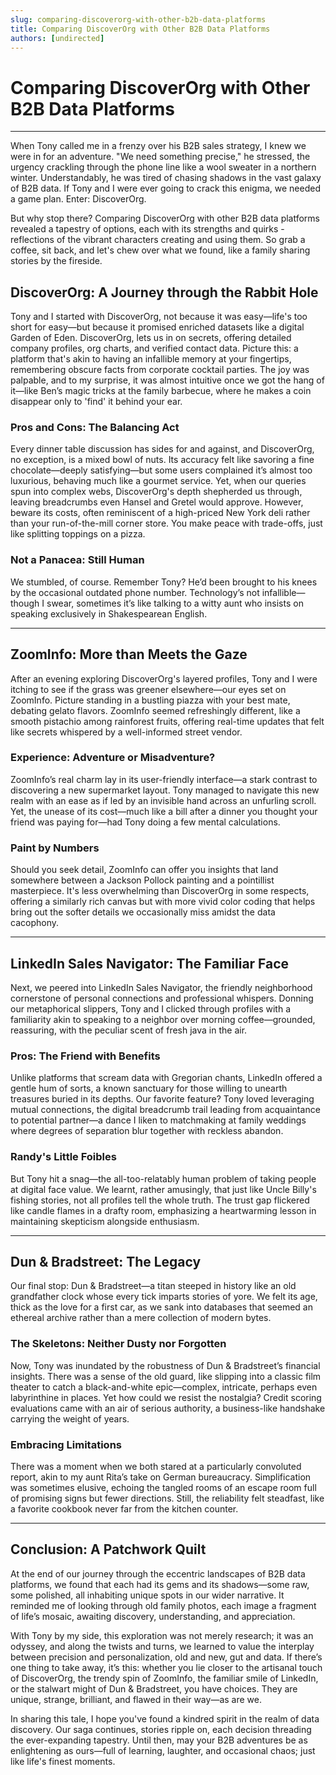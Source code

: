 ```yaml
---
slug: comparing-discoverorg-with-other-b2b-data-platforms
title: Comparing DiscoverOrg with Other B2B Data Platforms
authors: [undirected]
---
```



# Comparing DiscoverOrg with Other B2B Data Platforms

---   

When Tony called me in a frenzy over his B2B sales strategy, I knew we were in for an adventure. "We need something precise," he stressed, the urgency crackling through the phone line like a wool sweater in a northern winter. Understandably, he was tired of chasing shadows in the vast galaxy of B2B data. If Tony and I were ever going to crack this enigma, we needed a game plan. Enter: DiscoverOrg.

But why stop there? Comparing DiscoverOrg with other B2B data platforms revealed a tapestry of options, each with its strengths and quirks - reflections of the vibrant characters creating and using them. So grab a coffee, sit back, and let's chew over what we found, like a family sharing stories by the fireside.

## DiscoverOrg: A Journey through the Rabbit Hole

Tony and I started with DiscoverOrg, not because it was easy—life's too short for easy—but because it promised enriched datasets like a digital Garden of Eden. DiscoverOrg, lets us in on secrets, offering detailed company profiles, org charts, and verified contact data. Picture this: a platform that's akin to having an infallible memory at your fingertips, remembering obscure facts from corporate cocktail parties. The joy was palpable, and to my surprise, it was almost intuitive once we got the hang of it—like Ben’s magic tricks at the family barbecue, where he makes a coin disappear only to 'find' it behind your ear.

### Pros and Cons: The Balancing Act

Every dinner table discussion has sides for and against, and DiscoverOrg, no exception, is a mixed bowl of nuts. Its accuracy felt like savoring a fine chocolate—deeply satisfying—but some users complained it’s almost too luxurious, behaving much like a gourmet service. Yet, when our queries spun into complex webs, DiscoverOrg's depth shepherded us through, leaving breadcrumbs even Hansel and Gretel would approve. However, beware its costs, often reminiscent of a high-priced New York deli rather than your run-of-the-mill corner store. You make peace with trade-offs, just like splitting toppings on a pizza.

### Not a Panacea: Still Human

We stumbled, of course. Remember Tony? He’d been brought to his knees by the occasional outdated phone number. Technology’s not infallible—though I swear, sometimes it’s like talking to a witty aunt who insists on speaking exclusively in Shakespearean English. 

---

## ZoomInfo: More than Meets the Gaze 

After an evening exploring DiscoverOrg's layered profiles, Tony and I were itching to see if the grass was greener elsewhere—our eyes set on ZoomInfo. Picture standing in a bustling piazza with your best mate, debating gelato flavors. ZoomInfo seemed refreshingly different, like a smooth pistachio among rainforest fruits, offering real-time updates that felt like secrets whispered by a well-informed street vendor.

### Experience: Adventure or Misadventure?

ZoomInfo’s real charm lay in its user-friendly interface—a stark contrast to discovering a new supermarket layout. Tony managed to navigate this new realm with an ease as if led by an invisible hand across an unfurling scroll. Yet, the unease of its cost—much like a bill after a dinner you thought your friend was paying for—had Tony doing a few mental calculations.

### Paint by Numbers

Should you seek detail, ZoomInfo can offer you insights that land somewhere between a Jackson Pollock painting and a pointillist masterpiece. It's less overwhelming than DiscoverOrg in some respects, offering a similarly rich canvas but with more vivid color coding that helps bring out the softer details we occasionally miss amidst the data cacophony.

---

## LinkedIn Sales Navigator: The Familiar Face

Next, we peered into LinkedIn Sales Navigator, the friendly neighborhood cornerstone of personal connections and professional whispers. Donning our metaphorical slippers, Tony and I clicked through profiles with a familiarity akin to speaking to a neighbor over morning coffee—grounded, reassuring, with the peculiar scent of fresh java in the air. 

### Pros: The Friend with Benefits

Unlike platforms that scream data with Gregorian chants, LinkedIn offered a gentle hum of sorts, a known sanctuary for those willing to unearth treasures buried in its depths. Our favorite feature? Tony loved leveraging mutual connections, the digital breadcrumb trail leading from acquaintance to potential partner—a dance I liken to matchmaking at family weddings where degrees of separation blur together with reckless abandon.

### Randy's Little Foibles

But Tony hit a snag—the all-too-relatably human problem of taking people at digital face value. We learnt, rather amusingly, that just like Uncle Billy's fishing stories, not all profiles tell the whole truth. The trust gap flickered like candle flames in a drafty room, emphasizing a heartwarming lesson in maintaining skepticism alongside enthusiasm.

---

## Dun & Bradstreet: The Legacy

Our final stop: Dun & Bradstreet—a titan steeped in history like an old grandfather clock whose every tick imparts stories of yore. We felt its age, thick as the love for a first car, as we sank into databases that seemed an ethereal archive rather than a mere collection of modern bytes.

### The Skeletons: Neither Dusty nor Forgotten

Now, Tony was inundated by the robustness of Dun & Bradstreet’s financial insights. There was a sense of the old guard, like slipping into a classic film theater to catch a black-and-white epic—complex, intricate, perhaps even labyrinthine in places. Yet how could we resist the nostalgia? Credit scoring evaluations came with an air of serious authority, a business-like handshake carrying the weight of years.

### Embracing Limitations

There was a moment when we both stared at a particularly convoluted report, akin to my aunt Rita’s take on German bureaucracy. Simplification was sometimes elusive, echoing the tangled rooms of an escape room full of promising signs but fewer directions. Still, the reliability felt steadfast, like a favorite cookbook never far from the kitchen counter.

---

## Conclusion: A Patchwork Quilt

At the end of our journey through the eccentric landscapes of B2B data platforms, we found that each had its gems and its shadows—some raw, some polished, all inhabiting unique spots in our wider narrative. It reminded me of looking through old family photos, each image a fragment of life’s mosaic, awaiting discovery, understanding, and appreciation. 

With Tony by my side, this exploration was not merely research; it was an odyssey, and along the twists and turns, we learned to value the interplay between precision and personalization, old and new, gut and data. If there’s one thing to take away, it’s this: whether you lie closer to the artisanal touch of DiscoverOrg, the trendy spin of ZoomInfo, the familiar smile of LinkedIn, or the stalwart might of Dun & Bradstreet, you have choices. They are unique, strange, brilliant, and flawed in their way—as are we.

In sharing this tale, I hope you've found a kindred spirit in the realm of data discovery. Our saga continues, stories ripple on, each decision threading the ever-expanding tapestry. Until then, may your B2B adventures be as enlightening as ours—full of learning, laughter, and occasional chaos; just like life's finest moments.